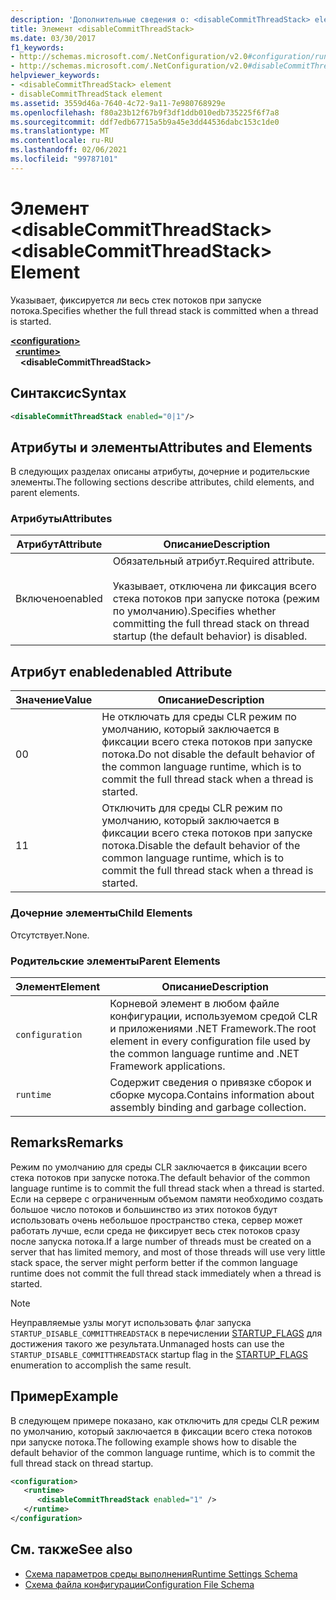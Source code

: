 ```yaml
---
description: 'Дополнительные сведения о: <disableCommitThreadStack> element'
title: Элемент <disableCommitThreadStack>
ms.date: 03/30/2017
f1_keywords:
- http://schemas.microsoft.com/.NetConfiguration/v2.0#configuration/runtime/disableCommitThreadStack
- http://schemas.microsoft.com/.NetConfiguration/v2.0#disableCommitThreadStack
helpviewer_keywords:
- <disableCommitThreadStack> element
- disableCommitThreadStack element
ms.assetid: 3559d46a-7640-4c72-9a11-7e980768929e
ms.openlocfilehash: f80a23b12f67b9f3df1ddb010edb735225f6f7a8
ms.sourcegitcommit: ddf7edb67715a5b9a45e3dd44536dabc153c1de0
ms.translationtype: MT
ms.contentlocale: ru-RU
ms.lasthandoff: 02/06/2021
ms.locfileid: "99787101"
---
```

# <a name="disablecommitthreadstack-element"></a><span data-ttu-id="2073b-103">Элемент \<disableCommitThreadStack></span><span class="sxs-lookup"><span data-stu-id="2073b-103">\<disableCommitThreadStack> Element</span></span>

<span data-ttu-id="2073b-104">Указывает, фиксируется ли весь стек потоков при запуске потока.</span><span class="sxs-lookup"><span data-stu-id="2073b-104">Specifies whether the full thread stack is committed when a thread is started.</span></span>  
  
[**\<configuration>**](../configuration-element.md)\
&nbsp;&nbsp;[**\<runtime>**](runtime-element.md)\
&nbsp;&nbsp;&nbsp;&nbsp;**\<disableCommitThreadStack>**  
  
## <a name="syntax"></a><span data-ttu-id="2073b-105">Синтаксис</span><span class="sxs-lookup"><span data-stu-id="2073b-105">Syntax</span></span>  
  
```xml  
<disableCommitThreadStack enabled="0|1"/>  
```  
  
## <a name="attributes-and-elements"></a><span data-ttu-id="2073b-106">Атрибуты и элементы</span><span class="sxs-lookup"><span data-stu-id="2073b-106">Attributes and Elements</span></span>  

 <span data-ttu-id="2073b-107">В следующих разделах описаны атрибуты, дочерние и родительские элементы.</span><span class="sxs-lookup"><span data-stu-id="2073b-107">The following sections describe attributes, child elements, and parent elements.</span></span>  
  
### <a name="attributes"></a><span data-ttu-id="2073b-108">Атрибуты</span><span class="sxs-lookup"><span data-stu-id="2073b-108">Attributes</span></span>  
  
|<span data-ttu-id="2073b-109">Атрибут</span><span class="sxs-lookup"><span data-stu-id="2073b-109">Attribute</span></span>|<span data-ttu-id="2073b-110">Описание</span><span class="sxs-lookup"><span data-stu-id="2073b-110">Description</span></span>|  
|---------------|-----------------|  
|<span data-ttu-id="2073b-111">Включено</span><span class="sxs-lookup"><span data-stu-id="2073b-111">enabled</span></span>|<span data-ttu-id="2073b-112">Обязательный атрибут.</span><span class="sxs-lookup"><span data-stu-id="2073b-112">Required attribute.</span></span><br /><br /> <span data-ttu-id="2073b-113">Указывает, отключена ли фиксация всего стека потоков при запуске потока (режим по умолчанию).</span><span class="sxs-lookup"><span data-stu-id="2073b-113">Specifies whether committing the full thread stack on thread startup (the default behavior) is disabled.</span></span>|  
  
## <a name="enabled-attribute"></a><span data-ttu-id="2073b-114">Атрибут enabled</span><span class="sxs-lookup"><span data-stu-id="2073b-114">enabled Attribute</span></span>  
  
|<span data-ttu-id="2073b-115">Значение</span><span class="sxs-lookup"><span data-stu-id="2073b-115">Value</span></span>|<span data-ttu-id="2073b-116">Описание</span><span class="sxs-lookup"><span data-stu-id="2073b-116">Description</span></span>|  
|-----------|-----------------|  
|<span data-ttu-id="2073b-117">0</span><span class="sxs-lookup"><span data-stu-id="2073b-117">0</span></span>|<span data-ttu-id="2073b-118">Не отключать для среды CLR режим по умолчанию, который заключается в фиксации всего стека потоков при запуске потока.</span><span class="sxs-lookup"><span data-stu-id="2073b-118">Do not disable the default behavior of the common language runtime, which is to commit the full thread stack when a thread is started.</span></span>|  
|<span data-ttu-id="2073b-119">1</span><span class="sxs-lookup"><span data-stu-id="2073b-119">1</span></span>|<span data-ttu-id="2073b-120">Отключить для среды CLR режим по умолчанию, который заключается в фиксации всего стека потоков при запуске потока.</span><span class="sxs-lookup"><span data-stu-id="2073b-120">Disable the default behavior of the common language runtime, which is to commit the full thread stack when a thread is started.</span></span>|  
  
### <a name="child-elements"></a><span data-ttu-id="2073b-121">Дочерние элементы</span><span class="sxs-lookup"><span data-stu-id="2073b-121">Child Elements</span></span>  

 <span data-ttu-id="2073b-122">Отсутствует.</span><span class="sxs-lookup"><span data-stu-id="2073b-122">None.</span></span>  
  
### <a name="parent-elements"></a><span data-ttu-id="2073b-123">Родительские элементы</span><span class="sxs-lookup"><span data-stu-id="2073b-123">Parent Elements</span></span>  
  
|<span data-ttu-id="2073b-124">Элемент</span><span class="sxs-lookup"><span data-stu-id="2073b-124">Element</span></span>|<span data-ttu-id="2073b-125">Описание</span><span class="sxs-lookup"><span data-stu-id="2073b-125">Description</span></span>|  
|-------------|-----------------|  
|`configuration`|<span data-ttu-id="2073b-126">Корневой элемент в любом файле конфигурации, используемом средой CLR и приложениями .NET Framework.</span><span class="sxs-lookup"><span data-stu-id="2073b-126">The root element in every configuration file used by the common language runtime and .NET Framework applications.</span></span>|  
|`runtime`|<span data-ttu-id="2073b-127">Содержит сведения о привязке сборок и сборке мусора.</span><span class="sxs-lookup"><span data-stu-id="2073b-127">Contains information about assembly binding and garbage collection.</span></span>|  
  
## <a name="remarks"></a><span data-ttu-id="2073b-128">Remarks</span><span class="sxs-lookup"><span data-stu-id="2073b-128">Remarks</span></span>  

 <span data-ttu-id="2073b-129">Режим по умолчанию для среды CLR заключается в фиксации всего стека потоков при запуске потока.</span><span class="sxs-lookup"><span data-stu-id="2073b-129">The default behavior of the common language runtime is to commit the full thread stack when a thread is started.</span></span> <span data-ttu-id="2073b-130">Если на сервере с ограниченным объемом памяти необходимо создать большое число потоков и большинство из этих потоков будут использовать очень небольшое пространство стека, сервер может работать лучше, если среда не фиксирует весь стек потоков сразу после запуска потока.</span><span class="sxs-lookup"><span data-stu-id="2073b-130">If a large number of threads must be created on a server that has limited memory, and most of those threads will use very little stack space, the server might perform better if the common language runtime does not commit the full thread stack immediately when a thread is started.</span></span>  
  
> [!NOTE]
> <span data-ttu-id="2073b-131">Неуправляемые узлы могут использовать флаг запуска `STARTUP_DISABLE_COMMITTHREADSTACK` в перечислении [STARTUP_FLAGS](../../../unmanaged-api/hosting/startup-flags-enumeration.md) для достижения такого же результата.</span><span class="sxs-lookup"><span data-stu-id="2073b-131">Unmanaged hosts can use the `STARTUP_DISABLE_COMMITTHREADSTACK` startup flag in the [STARTUP_FLAGS](../../../unmanaged-api/hosting/startup-flags-enumeration.md) enumeration to accomplish the same result.</span></span>  
  
## <a name="example"></a><span data-ttu-id="2073b-132">Пример</span><span class="sxs-lookup"><span data-stu-id="2073b-132">Example</span></span>  

 <span data-ttu-id="2073b-133">В следующем примере показано, как отключить для среды CLR режим по умолчанию, который заключается в фиксации всего стека потоков при запуске потока.</span><span class="sxs-lookup"><span data-stu-id="2073b-133">The following example shows how to disable the default behavior of the common language runtime, which is to commit the full thread stack on thread startup.</span></span>  
  
```xml  
<configuration>  
   <runtime>  
      <disableCommitThreadStack enabled="1" />  
   </runtime>  
</configuration>  
```  
  
## <a name="see-also"></a><span data-ttu-id="2073b-134">См. также</span><span class="sxs-lookup"><span data-stu-id="2073b-134">See also</span></span>

- [<span data-ttu-id="2073b-135">Схема параметров среды выполнения</span><span class="sxs-lookup"><span data-stu-id="2073b-135">Runtime Settings Schema</span></span>](index.md)
- [<span data-ttu-id="2073b-136">Схема файла конфигурации</span><span class="sxs-lookup"><span data-stu-id="2073b-136">Configuration File Schema</span></span>](../index.md)
